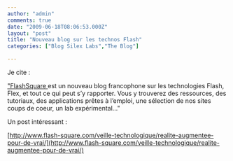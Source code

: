 ```yaml
---
author: "admin"
comments: true
date: "2009-06-18T08:06:53.000Z"
layout: "post"
title: "Nouveau blog sur les technos Flash"
categories: ["Blog Silex Labs","The Blog"]

---
```

Je cite :

["FlashSquare ](http://www.flash-square.com/) est un nouveau blog francophone sur les technologies Flash, Flex, et tout ce qui peut s’y rapporter. Vous y trouverez des ressources, des tutoriaux, des applications prêtes à l’emploi, une sélection de nos sites coups de coeur, un lab expérimental…"

Un post intéressant :

[http://www.flash-square.com/veille-technologique/realite-augmentee-pour-de-vrai/](http://www.flash-square.com/veille-technologique/realite-augmentee-pour-de-vrai/)



